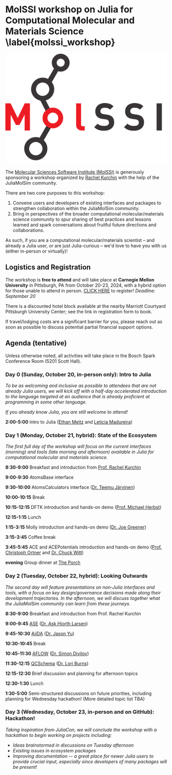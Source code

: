 # MolSSI workshop on Julia for Computational Molecular and Materials Science \label{molssi_workshop}

![MolSSI logo](/assets/molssi_main_logo.png)

The [Molecular Sciences Software Institute (MolSSI)](https://molssi.org/) is generously sponsoring a workshop organized by [Rachel Kurchin](https://engineering.cmu.edu/directory/bios/kurchin-rachel.html) with the help of the JuliaMolSim community.

There are two core purposes to this workshop:
1. Convene users and developers of existing interfaces and packages to strengthen collaboration within the JuliaMolSim community.
2. Bring in perspectives of the broader computational molecular/materials science community to spur sharing of best practices and lessons learned and spark conversations about fruitful future directions and collaborations.

As such, if you are a computational molecular/materials scientist – and already a Julia user, or are just Julia-curious – we'd love to have you with us (either in-person or virtually)!

## Logistics and Registration
The workshop is **free to attend** and will take place at **Carnegie Mellon University** in Pittsburgh, PA from October 20-23, 2024, with a hybrid option for those unable to attend in person. [CLICK HERE](https://form.jotform.com/242276836566165) to register! *Deadline: September 20*

There is a discounted hotel block available at the nearby Marriott Courtyard Pittsburgh University Center; see the link in registration form to book.

If travel/lodging costs are a significant barrier for you, please reach out as soon as possible to discuss potential partial financial support options.

## Agenda (tentative)

Unless otherwise noted, all activities will take place in the Bosch Spark Conference Room (5201 Scott Hall).

### Day 0 (Sunday, October 20, in-person only): Intro to Julia
*To be as welcoming and inclusive as possible to attendees that are not already Julia users, we will kick off with a half-day accelerated introduction to the language targeted at an audience that is already proficient at programming in some other language.*

*If you already know Julia, you are still welcome to attend!*

**2:00-5:00** Intro to Julia ([Ethan Meitz](https://ethanmeitz.com/) and [Leticia Madureira](https://github.com/Leticia-maria))

### Day 1 (Monday, October 21, hybrid): State of the Ecosystem

*The first full day of the workshop will focus on the current interfaces (morning) and tools (late morning and afternoon) available in Julia for computational molecular and materials science.*

**8:30-9:00** Breakfast and introduction from [Prof. Rachel Kurchin](https://engineering.cmu.edu/directory/bios/kurchin-rachel.html)

**9:00-9:30** AtomsBase interface

**9:30-10:00** AtomsCalculators interface ([Dr. Teemu Järvinen](https://github.com/tjjarvinen))

**10:00-10:15** Break

**10:15-12:15** DFTK introduction and hands-on demo ([Prof. Michael Herbst](https://michael-herbst.com/))


**12:15-1:15** Lunch


**1:15-3:15** Molly introduction and hands-on demo ([Dr. Joe Greener](https://jgreener64.github.io/))

**3:15-3:45** Coffee break

**3:45-5:45** ACE and ACEPotentials introduction and hands-on demo ([Prof. Christoph Ortner](https://personal.math.ubc.ca/~ortner/research/) and [Dr. Chuck Witt](https://seas.harvard.edu/person/chuck-witt))

**evening** Group dinner at [The Porch](https://www.dineattheporch.com/schenley)

### Day 2 (Tuesday, October 22, hybrid): Looking Outwards
*The second day will feature presentations on non-Julia interfaces and tools, with a focus on key design/governance decisions made along their development trajectories. In the afternoon, we will discuss together what the JuliaMolSim community can learn from these journeys.*

**8:30-9:00** Breakfast and introduction from Prof. Rachel Kurchin

**9:00-9:45** [ASE](https://wiki.fysik.dtu.dk/ase/) ([Dr. Ask Hjorth Larsen](https://gitlab.com/askhl))

**9:45-10:30** [AiiDA](https://www.aiida.net/) ([Dr. Jason Yu](https://github.com/unkcpz))

**10:30-10:45** Break

**10:45-11:30** [AFLOW](https://www.aflowlib.org/) ([Dr. Simon Divilov](https://scholar.google.com/citations?user=9LEcBjoAAAAJ&hl=en&oi=ao))

**11:30-12:15** [QCSchema](https://molssi.org/software/qcschema-2/) ([Dr. Lori Burns](https://github.com/loriab))

**12:15-12:30** Brief discussion and planning for afternoon topics

**12:30-1:30** Lunch

**1:30-5:00** Semi-structured discussions on future priorities, including planning for Wednesday hackathon! (More detailed topic list TBA)


### Day 3 (Wednesday, October 23, in-person and on GitHub): Hackathon!
*Taking inspiration from JuliaCon, we will conclude the workshop with a hackathon to begin working on projects including:*
* *Ideas brainstormed in discussions on Tuesday afternoon*
* *Existing issues in ecosystem packages*
* *Improving documentation -- a great place for newer Julia users to provide crucial input, especially since developers of many packages will be present!*
